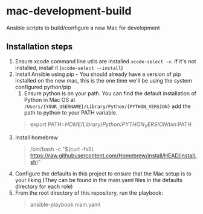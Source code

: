 # mac-development-build
Ansible scripts to build/configure a new Mac for development


## Installation steps

1. Ensure xcode command line utils are installed `xcode-select -v`. If it's not installed, install it (`xcode-select --install`)
2. Install Ansible using pip - You should already have a version of pip installed on the new mac, this is the one time we'll be using the system configured python/pip
    1. Ensure python is on your path. You can find the default installation of Python in Mac OS at `/Users/{YOUR_USERNAME}/Library/Python/{PYTHON_VERSION}` add the path to python to your PATH variable.
    > export PATH=$HOME/Library/Python/{PYTHON_VERSION}/bin:$PATH
3. Install homebrew
    > /bin/bash -c "$(curl -fsSL https://raw.githubusercontent.com/Homebrew/install/HEAD/install.sh)"
4. Configure the defaults in this project to ensure that the Mac setup is to your liking (They can be found in the main.yaml files in the defaults directory for each role)
5. From the root directory of this repository, run the playbook:
    > ansible-playbook main.yaml